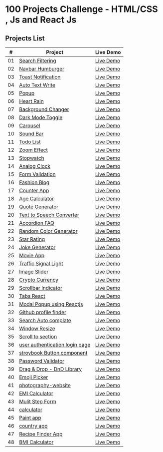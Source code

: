 # 100 Projects Challenge - HTML/CSS , Js and React Js

## Projects List

|  #  | Project                                                                                                  | Live Demo                                                                                  |
| :-: | -------------------------------------------------------------------------------------------------------- | ------------------------------------------------------------------------------------------ |
| 01  | [Search Filtering](https://github.com/amankureshi/100-projects-challenge/tree/main/day-01)               | [Live Demo](https://search-filterday01.vercel.app/)                                        |
| 02  | [Navbar Humburger](https://github.com/amankureshi/100-projects-challenge/tree/main/day-02)               | [Live Demo](https://humburger1.vercel.app/)                                                |
| 03  | [Toast Notification](https://github.com/amankureshi/100-projects-challenge/tree/main/day-03)             | [Live Demo](https://day-03.onrender.com/)                                                  |
| 04  | [Auto Text Write](https://github.com/amankureshi/100-projects-challenge/tree/main/day-04)                | [Live Demo](https://auto-write-text.onrender.com/)                                         |
| 05  | [Popup](https://github.com/amankureshi/100-projects-challenge/tree/main/day-05)                          | [Live Demo](https://popup-7yza.onrender.com/)                                              |
| 06  | [Heart Rain](https://github.com/amankureshi/100-projects-challenge/tree/main/day-06)                     | [Live Demo](https://heart-rain.onrender.com/)                                              |
| 07  | [Background Changer](https://github.com/amankureshi/100-projects-challenge/tree/main/day-07)             | [Live Demo](https://background-changer-t8an.onrender.com/)                                 |
| 08  | [Dark Mode Toggle](https://github.com/amankureshi/100-projects-challenge/tree/main/day-08)               | [Live Demo](https://dark-mode-toggle.onrender.com/)                                        |
| 09  | [Carousel](https://github.com/amankureshi/100-projects-challenge/tree/main/day-09)                       | [Live Demo](https://carousel-js.onrender.com/)                                             |
| 10  | [Sound Bar](https://github.com/amankureshi/100-projects-challenge/tree/main/day-10)                      | [Live Demo](https://sound-bar1.vercel.app/)                                                |
| 11  | [Todo List](https://github.com/amankureshi/100-projects-challenge/tree/main/day-11)                      | [Live Demo](https://todo-list-2025.vercel.app/)                                            |
| 12  | [Zoom Effect](https://github.com/amankureshi/100-projects-challenge/tree/main/day-12)                    | [Live Demo](https://zoom-effect-2024.vercel.app/)                                          |
| 13  | [Stopwatch](https://github.com/amankureshi/100-projects-challenge/tree/main/day-13)                      | [Live Demo](https://stopwatch-2024.vercel.app/)                                            |
| 14  | [Analog Clock](https://github.com/amankureshi/100-projects-challenge/tree/main/day-14)                   | [Live Demo](https://analog-clok.vercel.app/)                                               |
| 15  | [Form Validation](https://github.com/amankureshi/100-projects-challenge/tree/main/day-15)                | [Live Demo](https://form-validation-react-i9r2.onrender.com/)                              |
| 16  | [Fashion Blog](https://github.com/amankureshi/100-projects-challenge/tree/main/day-16)                   | [Live Demo](https://blog-website-2024.onrender.com/)                                       |
| 17  | [Counter App](https://github.com/amankureshi/100-projects-challenge/tree/main/day-17)                    | [Live Demo](https://counter-app-2024.onrender.com/)                                        |
| 18  | [Age Calculator](https://github.com/amankureshi/100-projects-challenge/tree/main/day-18)                 | [Live Demo](https://age-calculator-2024.onrender.com/)                                     |
| 19  | [Quote Generator](https://github.com/amankureshi/100-projects-challenge/tree/main/day-19)                | [Live Demo](https://quote-generator-react-lmuq.onrender.com/)                              |
| 20  | [Text to Speech Converter](https://github.com/amankureshi/100-projects-challenge/tree/main/day-20)       | [Live Demo](https://text-to-speech-converter-react.onrender.com/)                          |
| 21  | [Accordion FAQ](https://github.com/amankureshi/100-projects-challenge/tree/main/day-21)                  | [Live Demo](https://accordion-faq-reactjs.onrender.com/)                                   |
| 22  | [Random Color Generator](https://github.com/amankureshi/100-projects-challenge/tree/main/day-22)         | [Live Demo](https://random-color-generator-q3et.onrender.com/)                             |
| 23  | [Star Rating](https://github.com/amankureshi/100-projects-challenge/tree/main/day-23)                    | [Live Demo](https://star-rating-react-eec5.onrender.com)                                   |
| 24  | [Joke Generator](https://github.com/amankureshi/100-projects-challenge/tree/main/day-24)                 | [Live Demo](https://joke-generator-2024.onrender.com/)                                     |
| 25  | [Movie App](https://github.com/amankureshi/100-projects-challenge/tree/main/day-25)                      | [Live Demo](https://movie-app-2024.onrender.com/)                                          |
| 26  | [Traffic Signal Light](https://github.com/amankureshi/100-projects-challenge/tree/main/day-26)           | [Live Demo](https://traffic-signal-react.onrender.com/)                                    |
| 27  | [Image Slider](https://github.com/amankureshi/100-projects-challenge/tree/main/day-27)                   | [Live Demo](https://image-slider-2025.onrender.com/)                                       |
| 28  | [Crypto Currency](https://github.com/amankureshi/100-projects-challenge/tree/main/day-28)                | [Live Demo](https://crypto-currency-2025.onrender.com/)                                    |
| 29  | [Scrollbar Indicator](https://github.com/amankureshi/100-projects-challenge/tree/main/day-29)            | [Live Demo](https://scrollbar-indicator.onrender.com/)                                     |
| 30  | [Tabs React](https://github.com/amankureshi/100-projects-challenge/tree/main/day-30)                     | [Live Demo](https://tabs-react-q0eu.onrender.com/)                                         |
| 31  | [Modal Popup using Reactjs](https://github.com/amankureshi/100-projects-challenge/tree/main/day-31)      | [Live Demo](https://modal-popup-2025.onrender.com/)                                        |
| 32  | [Github profile finder](https://github.com/amankureshi/100-projects-challenge/tree/main/day-32)          | [Live Demo](https://github-profile-finder-2025.onrender.com/)                              |
| 33  | [Search Auto complate](https://github.com/amankureshi/100-projects-challenge/tree/main/day-33)           | [Live Demo](https://search-auto-complate.onrender.com/)                                    |
| 34  | [Window Resize](https://github.com/amankureshi/100-projects-challenge/tree/main/day-34)                  | [Live Demo](https://window-resize-nb73.onrender.com/)                                      |
| 35  | [Scroll to section](https://github.com/amankureshi/100-projects-challenge/tree/main/day-34)              | [Live Demo](https://scroll-to-section.onrender.com/)                                       |
| 36  | [user authentication login page](https://github.com/amankureshi/100-projects-challenge/tree/main/day-36) | [Live Demo]()                                                                              |
| 37  | [stroybook Button component](https://github.com/amankureshi/100-projects-challenge/tree/main/day-37)     | [Live Demo](https://github.com/amankureshi/100-projects-challenge/tree/main/day-37#readme) |
| 38  | [Password Validator](https://github.com/amankureshi/100-projects-challenge/tree/main/day-38)             | [Live Demo](https://password-validator-mwhv.onrender.com/)                                 |
| 39  | [Drag & Drop - DnD Library](https://github.com/amankureshi/100-projects-challenge/tree/main/day-39)      | [Live Demo](https://drag-drop-react.onrender.com/)                                         |
| 40  | [Emoji Picker](https://github.com/amankureshi/100-projects-challenge/tree/main/day-40)                   | [Live Demo](https://emoji-picker-react.onrender.com/)                                      |
| 41  | [photography-website](https://github.com/amankureshi/100-projects-challenge/tree/main/day-41)            | [Live Demo](https://photography-website-4rho.onrender.com/)                                |
| 42  | [EMI Calculator](https://github.com/amankureshi/100-projects-challenge/tree/main/day-42)                 | [Live Demo](https://emi-calculator-react.onrender.com/)                                    |
| 43  | [Mulit Step Form](https://github.com/amankureshi/100-projects-challenge/tree/main/day-43)                | [Live Demo](https://multi-step-form-e6vr.onrender.com)                                     |
| 44  | [calculator](https://github.com/amankureshi/100-projects-challenge/tree/main/day-44)                     | [Live Demo](https://calculator-react-2025.onrender.com/)                                   |
| 45  | [Paint app](https://github.com/amankureshi/100-projects-challenge/tree/main/day-45)                      | [Live Demo](https://paint-app-react.onrender.com/)                                         |
| 46  | [country app](https://github.com/amankureshi/100-projects-challenge/tree/main/day-46)                    | [Live Demo](https://country-explorer-m2lf.onrender.com/)                                   |
| 47  | [Recipe Finder App](https://github.com/amankureshi/100-projects-challenge/tree/main/day-47)              | [Live Demo](https://recipe-finder-app-react.onrender.com/)                                 |
| 48  | [BMI Calculator](https://github.com/amankureshi/100-projects-challenge/tree/main/day-48)                 | [Live Demo](https://bmi-calculator-react-7606.onrender.com/)                               |

